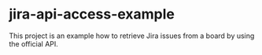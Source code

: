 # jira-api-access-example
This project is an example how to retrieve Jira issues from a board by using the official API.
